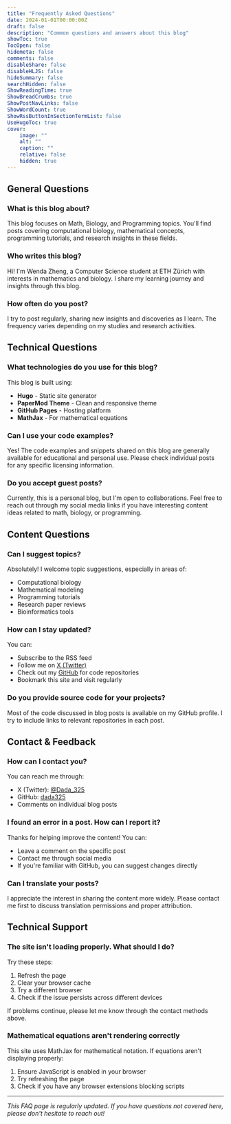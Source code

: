 ```yaml
---
title: "Frequently Asked Questions"
date: 2024-01-01T00:00:00Z
draft: false
description: "Common questions and answers about this blog"
showToc: true
TocOpen: false
hidemeta: false
comments: false
disableShare: false
disableHLJS: false
hideSummary: false
searchHidden: false
ShowReadingTime: true
ShowBreadCrumbs: true
ShowPostNavLinks: false
ShowWordCount: true
ShowRssButtonInSectionTermList: false
UseHugoToc: true
cover:
    image: ""
    alt: ""
    caption: ""
    relative: false
    hidden: true
---
```


## General Questions

### What is this blog about?

This blog focuses on Math, Biology, and Programming topics. You'll find posts covering computational biology, mathematical concepts, programming tutorials, and research insights in these fields.

### Who writes this blog?

Hi! I'm Wenda Zheng, a Computer Science student at ETH Zürich with interests in mathematics and biology. I share my learning journey and insights through this blog.

### How often do you post?

I try to post regularly, sharing new insights and discoveries as I learn. The frequency varies depending on my studies and research activities.

## Technical Questions

### What technologies do you use for this blog?

This blog is built using:
- **Hugo** - Static site generator
- **PaperMod Theme** - Clean and responsive theme
- **GitHub Pages** - Hosting platform
- **MathJax** - For mathematical equations

### Can I use your code examples?

Yes! The code examples and snippets shared on this blog are generally available for educational and personal use. Please check individual posts for any specific licensing information.

### Do you accept guest posts?

Currently, this is a personal blog, but I'm open to collaborations. Feel free to reach out through my social media links if you have interesting content ideas related to math, biology, or programming.

## Content Questions

### Can I suggest topics?

Absolutely! I welcome topic suggestions, especially in areas of:
- Computational biology
- Mathematical modeling
- Programming tutorials
- Research paper reviews
- Bioinformatics tools

### How can I stay updated?

You can:
- Subscribe to the RSS feed
- Follow me on [X (Twitter)](https://x.com/Dada_325)
- Check out my [GitHub](https://github.com/dada325) for code repositories
- Bookmark this site and visit regularly

### Do you provide source code for your projects?

Most of the code discussed in blog posts is available on my GitHub profile. I try to include links to relevant repositories in each post.

## Contact & Feedback

### How can I contact you?

You can reach me through:
- X (Twitter): [@Dada_325](https://x.com/Dada_325)
- GitHub: [dada325](https://github.com/dada325)
- Comments on individual blog posts

### I found an error in a post. How can I report it?

Thanks for helping improve the content! You can:
- Leave a comment on the specific post
- Contact me through social media
- If you're familiar with GitHub, you can suggest changes directly

### Can I translate your posts?

I appreciate the interest in sharing the content more widely. Please contact me first to discuss translation permissions and proper attribution.

## Technical Support

### The site isn't loading properly. What should I do?

Try these steps:
1. Refresh the page
2. Clear your browser cache
3. Try a different browser
4. Check if the issue persists across different devices

If problems continue, please let me know through the contact methods above.

### Mathematical equations aren't rendering correctly

This site uses MathJax for mathematical notation. If equations aren't displaying properly:
1. Ensure JavaScript is enabled in your browser
2. Try refreshing the page
3. Check if you have any browser extensions blocking scripts

---

*This FAQ page is regularly updated. If you have questions not covered here, please don't hesitate to reach out!*
